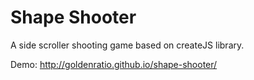 Shape Shooter
=============

A side scroller shooting game based on createJS library.

Demo: http://goldenratio.github.io/shape-shooter/
